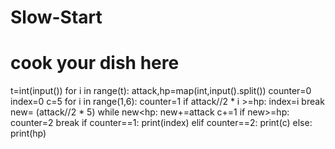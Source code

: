 # Slow-Start
# cook your dish here
t=int(input())
for i in range(t):
    attack,hp=map(int,input().split())
    counter=0
    index=0
    c=5
    for i in range(1,6):
        counter=1
        if attack//2 * i >=hp:
            index=i
            break
    new= (attack//2 * 5)
    while new<hp:
        new+=attack
        c+=1
        if new>=hp:
            counter=2
            break
    if counter==1:
        print(index)
    elif counter==2:
        print(c)
    else:
        print(hp)
        
    
